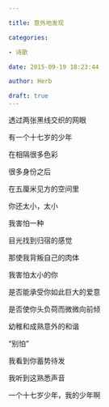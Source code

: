 ```yaml
---

title: 意外地发现

categories:

- 诗歌

date: 2015-09-19 18:23:44

author: Herb

draft: true
---
```


透过两张黑线交织的网眼

有一个十七岁的少年

在相隔很多色彩

很多身份之后

在五厘米见方的空间里

你还太小，太小



我害怕一种

目光找到归宿的感觉

那使我背叛自己的肉体



我害怕太小的你

是否能承受你如此巨大的爱意

是否使你头负荷而微微向前倾



幼稚和成熟意外的和谐

“别怕”

我看到你蓄势待发

我听到这熟悉声音

一个十七岁少年，我的少年啊
